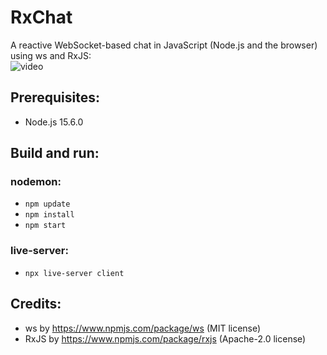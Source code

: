 # RxChat
A reactive WebSocket-based chat in JavaScript (Node.js and the browser) using ws and RxJS:<br/>![video](https://user-images.githubusercontent.com/62397363/99570211-e6ae0500-29d1-11eb-99c2-5bf7c1e4975e.gif)

## Prerequisites:
- Node.js 15.6.0

## Build and run:
### nodemon:
- `npm update`
- `npm install`
- `npm start`
### live-server:
- `npx live-server client`

## Credits:
- ws by https://www.npmjs.com/package/ws (MIT license)
- RxJS by https://www.npmjs.com/package/rxjs (Apache-2.0 license)
